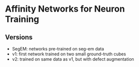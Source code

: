 # Affinity Networks for Neuron Training

## Versions

- SegEM: networks pre-trained on seg-em data
- v1: first network trained on two small ground-truth cubes
- v2: trained on same data as v1, but with defect augmentation
